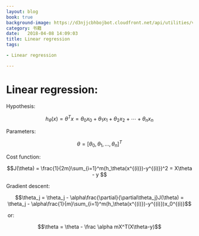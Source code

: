 ```yaml
---
layout: blog
book: true
background-image: https://d3njjcbhbojbot.cloudfront.net/api/utilities/v1/imageproxy/https://coursera.s3.amazonaws.com/topics/ml/large-icon.png?auto=format%2Ccompress&dpr=1&w=320&h=320&fit=fill&bg=FFF
category: 书籍
date:   2018-04-08 14:09:03
title: Linear regression
tags:

- Linear regression

---
```




# Linear regression:

Hypothesis:           

$$ h_\theta(x) = \theta^Tx = \theta_0x_0 + \theta_1x_1 + \theta_2x_2 + \cdots + \theta_nx_n $$

Parameters:          

$$\theta = [\theta_0,\theta_1,\ldots,\theta_n]^T $$

Cost function:        

$$J(\theta) = \frac{1}{2m}\sum_{i=1}^m(h_\theta(x^{(i)})-y^{(i)})^2 = X\theta - y $$

Gradient descent: 

$$\theta_j = \theta_j - \alpha\frac{\partial}{\partial\theta_j}J(\theta) = \theta_j - \alpha\frac{1}{m}\sum_{i=1}^m(h_\theta(x^{(i)})-y^{(i)})x_0^{(i)}$$

​			   or:

$$\theta = \theta - \frac \alpha mX^T(X\theta-y)$$









